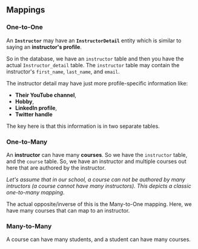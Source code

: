## **Mappings**

### **One-to-One**

An **`Instructor`** may have an **`InstructorDetail`** entity which is similar to saying an **instructor's profile**.

So in the database, we have an `instructor` table and then you have the actual `Instructor_detail` table. The `instructor` table may contain the instructor's `first_name`, `last_name`, and `email`.

The instructor detail may have just more profile-specific information like:

  + **Their YouTube channel**,
  + **Hobby**,
  + **LinkedIn profile**,
  + **Twitter handle**
  
The key here is that this information is in two separate tables.

### **One-to-Many**

An **instructor** can have many **courses**. So we have the `instructor` table, and the `course` table. So, we have an instructor and multiple courses out here that are authored by the instructor.

*Let's assume that in our school, a course can not be authored by many intructors (a course cannot have many instructors). This depicts a classic one-to-many mapping*.

The actual opposite/inverse of this is the Many-to-One mapping. Here, we have many courses that can map to an instructor. 

### **Many-to-Many**

A course can have many students, and a student can have many courses.
